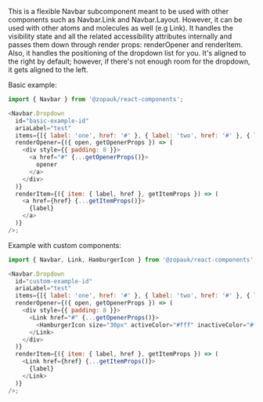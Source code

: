 This is a flexible Navbar subcomponent meant to be used with other components such as Navbar.Link and Navbar.Layout. However, it can be used with other atoms and molecules as well (e.g Link). It handles the visibility state and all the related accessibility attributes internally and passes them down through render props: renderOpener and renderItem. Also, it handles the positioning of the dropdown list for you. It's aligned to the right by default; however, if there's not enough room for the dropdown, it gets aligned to the left.

Basic example:

```js { "props": { "style": { "transform": "translate3d(0, 0, 0)", "backgroundColor": "#00B9A7", "border": "2px solid #efefef"} } }
import { Navbar } from '@zopauk/react-components';

<Navbar.Dropdown
  id="basic-example-id"
  ariaLabel="test"
  items={[{ label: 'one', href: '#' }, { label: 'two', href: '#' }, { label: 'three', href: '#' }]}
  renderOpener={({ open, getOpenerProps }) => (
    <div style={{ padding: 8 }}>
      <a href="#" {...getOpenerProps()}>
        opener
      </a>
    </div>
  )}
  renderItem={({ item: { label, href }, getItemProps }) => (
    <a href={href} {...getItemProps()}>
      {label}
    </a>
  )}
/>;
```

Example with custom components:

```js { "props": { "style": { "transform": "translate3d(0, 0, 0)", "backgroundColor": "#00B9A7", "border": "2px solid #efefef" } } }
import { Navbar, Link, HamburgerIcon } from '@zopauk/react-components';

<Navbar.Dropdown
  id="custom-example-id"
  ariaLabel="test"
  items={[{ label: 'one', href: '#' }, { label: 'two', href: '#' }, { label: 'three', href: '#' }]}
  renderOpener={({ open, getOpenerProps }) => (
    <div style={{ padding: 8 }}>
      <Link href="#" {...getOpenerProps()}>
        <HamburgerIcon size="30px" activeColor="#fff" inactiveColor="#fff" />
      </Link>
    </div>
  )}
  renderItem={({ item: { label, href }, getItemProps }) => (
    <Link href={href} {...getItemProps()}>
      {label}
    </Link>
  )}
/>;
```
